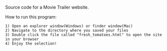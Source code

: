 Source code for a Movie Trailer website.

How to run this program:

	1) Open an explorer window(Windows) or finder window(Mac)
	2) Navigate to the directory where you saved your files
	3) Double click the file called "fresh_tomatoes.html" to open the site in your browser
	4) Enjoy the selection!
